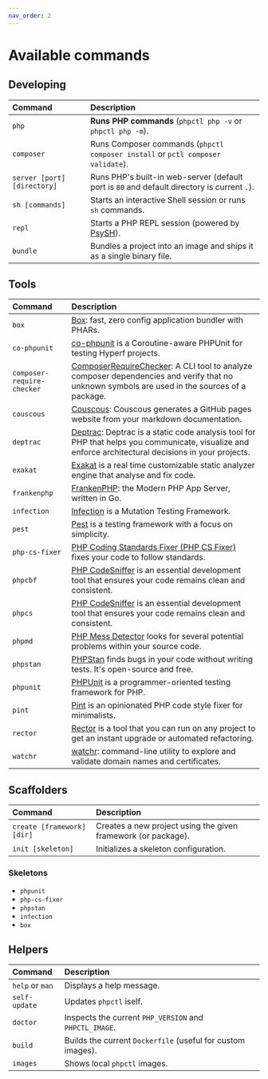 ```yaml
---
nav_order: 2
---
```


# Available commands

## Developing

| Command                      | Description                                                                                  |
|:-----------------------------|:---------------------------------------------------------------------------------------------|
| `php`                        | **Runs PHP commands** (`phpctl php -v` or `phpctl php -m`).                                  |
| `composer`                   | Runs Composer commands (`phpctl composer install` or `pctl composer validate`).              |
| `server [port] [directory]`  | Runs PHP's built-in web-server (default port is `80` and default directory is current `.`).  |
| `sh [commands]`              | Starts an interactive Shell session or runs `sh` commands.                                   |
| `repl`                       | Starts a PHP REPL session (powered by [PsySH](https://psysh.org/)).                          |
| `bundle`                     | Bundles a project into an image and ships it as a single binary file.                        |

## Tools

| Command                     | Description                                                                                                                                                                                        |
|:----------------------------|:---------------------------------------------------------------------------------------------------------------------------------------------------------------------------------------------------|
| `box`                       | [Box](https://github.com/box-project/box): fast, zero config application bundler with PHARs.                                                                                                       |
| `co-phpunit`                | [co-phpunit](https://github.com/hyperf/testing) is a Coroutine-aware PHPUnit for testing Hyperf projects.                                                                                          |
| `composer-require-checker`  | [ComposerRequireChecker](https://github.com/maglnet/ComposerRequireChecker): A CLI tool to analyze composer dependencies and verify that no unknown symbols are used in the sources of a package.  |
| `couscous`                  | [Couscous](https://github.com/CouscousPHP/Couscous): Couscous generates a GitHub pages website from your markdown documentation.                                                                   |
| `deptrac`                   | [Deptrac](https://github.com/qossmic/deptrac): Deptrac is a static code analysis tool for PHP that helps you communicate, visualize and enforce architectural decisions in your projects.          |
| `exakat`                    | [Exakat](https://www.exakat.io) is a real time customizable static analyzer engine that analyse and fix code.                                                                                      |
| `frankenphp`                | [FrankenPHP](https://frankenphp.dev): the Modern PHP App Server, written in Go.                                                                                                                    |
| `infection`                 | [Infection](https://infection.github.io) is a Mutation Testing Framework.                                                                                                                          |
| `pest`                      | [Pest](https://pestphp.com) is a testing framework with a focus on simplicity.                                                                                                                     |
| `php-cs-fixer`              | [PHP Coding Standards Fixer (PHP CS Fixer)](https://cs.symfony.com/) fixes your code to follow standards.                                                                                          |
| `phpcbf`                    | [PHP CodeSniffer](https://github.com/squizlabs/PHP_CodeSniffer) is an essential development tool that ensures your code remains clean and consistent.                                              |
| `phpcs`                     | [PHP CodeSniffer](https://github.com/squizlabs/PHP_CodeSniffer) is an essential development tool that ensures your code remains clean and consistent.                                              |
| `phpmd`                     | [PHP Mess Detector](https://phpmd.org/) looks for several potential problems within your source code.                                                                                              |
| `phpstan`                   | [PHPStan](https://phpstan.org/) finds bugs in your code without writing tests. It's open-source and free.                                                                                          |
| `phpunit`                   | [PHPUnit](https://phpunit.de) is a programmer-oriented testing framework for PHP.                                                                                                                  |
| `pint`                      | [Pint](https://github.com/laravel/pint) is an opinionated PHP code style fixer for minimalists.                                                                                                    |
| `rector`                    | [Rector](https://getrector.com) is a tool that you can run on any project to get an instant upgrade or automated refactoring.                                                                      |
| `watchr`                    | [watchr](https://github.com/flavioheleno/watchr): command-line utility to explore and validate domain names and certificates.                                                                      |

## Scaffolders

| Command                     | Description                                                    |
|:----------------------------|:---------------------------------------------------------------|
| `create [framework] [dir]`  | Creates a new project using the given framework (or package).  |
| `init [skeleton]`           | Initializes a skeleton configuration.                          |

### Skeletons
- `phpunit`
- `php-cs-fixer`
- `phpstan`
- `infection`
- `box`

## Helpers

| Command          | Description                                                  |
|:-----------------|:-------------------------------------------------------------|
| `help` or `man`  | Displays a help message.                                     |
| `self-update`    | Updates `phpctl` iself.                                      |
| `doctor`         | Inspects the current `PHP_VERSION` and `PHPCTL_IMAGE`.       |
| `build`          | Builds the current `Dockerfile` (useful for custom images).  |
| `images`         | Shows local `phpctl` images.                                 |
